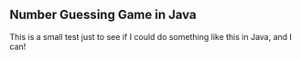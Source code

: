 ## Number Guessing Game in Java

This is a small test just to see if I could do something like this in Java, and I can!